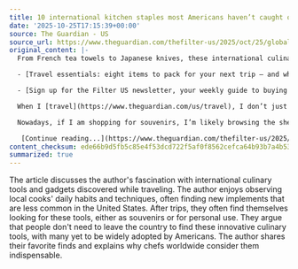 ```yaml
---
title: 10 international kitchen staples most Americans haven’t caught on to yet
date: '2025-10-25T17:15:39+00:00'
source: The Guardian - US
source_url: https://www.theguardian.com/thefilter-us/2025/oct/25/global-kitchen-staples-ingredients
original_content: |-
  From French tea towels to Japanese knives, these international culinary finds will make you ask: ‘Why don’t we have that?’

  - [Travel essentials: eight items to pack for your next trip – and what to leave at home](https://www.theguardian.com/thefilter-us/2025/oct/04/travel-essentials-packing-list-us)

  - [Sign up for the Filter US newsletter, your weekly guide to buying fewer, better things](https://www.theguardian.com/global/2025/sep/09/sign-up-to-the-filter-us-our-newsletter-guide-to-buying-fewer-better-products)

  When I [travel](https://www.theguardian.com/us/travel), I don’t just want to sample new foods, I want to see how they’re made. I love peeking into kitchens and observing the daily habits and techniques of local cooks, which always include some new-to-me gadgets or implements less common in the United States. After my first trip to France, for example, I convinced myself I needed a Nespresso machine and a breadboard for morning tartines and coffee. The habit stuck.

  Nowadays, if I am shopping for souvenirs, I’m likely browsing the shelves at a local culinary store to see what I can tuck into my luggage, or I am taking mental notes for what to search for when I get back home. But you don’t need to leave the country to find inspiration or get your hands on some genius culinary tools that many Americans haven’t yet embraced. Here are some of my favorites and why chefs around the world find them indispensable.

   [Continue reading...](https://www.theguardian.com/thefilter-us/2025/oct/25/global-kitchen-staples-ingredients)
content_checksum: ede66b9d5fb5c85e4f53dcd722f5af0f8562cefca64b93b7a4b5328afdfd4fe0
summarized: true
---
```


The article discusses the author's fascination with international culinary tools and gadgets discovered while traveling. The author enjoys observing local cooks' daily habits and techniques, often finding new implements that are less common in the United States. After trips, they often find themselves looking for these tools, either as souvenirs or for personal use. They argue that people don't need to leave the country to find these innovative culinary tools, with many yet to be widely adopted by Americans. The author shares their favorite finds and explains why chefs worldwide consider them indispensable.